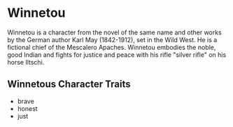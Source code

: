 # Winnetou

Winnetou is a character from the novel of the same name and other works by the
German author Karl May (1842-1912), set in the Wild West. He is a fictional
chief of the Mescalero Apaches. Winnetou embodies the noble, good Indian and
fights for justice and peace with his rifle "silver rifle" on his horse Iltschi.

## Winnetous Character Traits
* brave
* honest
* just

